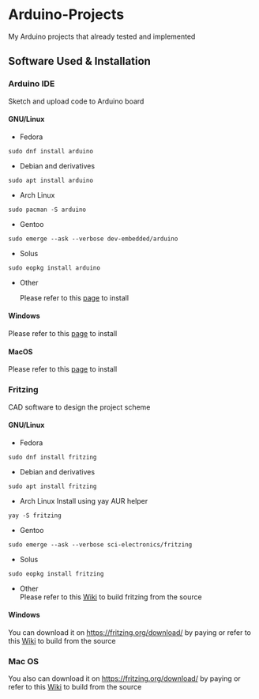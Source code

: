 # Arduino-Projects

My Arduino projects that already tested and implemented

## Software Used & Installation
### Arduino IDE 
Sketch and upload code to Arduino board
#### GNU/Linux
 - Fedora 
 ``` 
 sudo dnf install arduino
 ```
 - Debian and derivatives
 ```
 sudo apt install arduino
 ```
 - Arch Linux
 ```
 sudo pacman -S arduino
 ```
 - Gentoo
 ```
 sudo emerge --ask --verbose dev-embedded/arduino
 ```
 - Solus
 ```
 sudo eopkg install arduino
 ```
 - Other

   Please refer to this [page](https://www.arduino.cc/en/Guide/Linux) to install	

#### Windows
 Please refer to this [page](https://www.arduino.cc/en/Guide/Windows) to install
#### MacOS
 Please refer to this [page](https://www.arduino.cc/en/guide/macOSX) to install

### Fritzing

CAD software to design the project scheme

#### GNU/Linux
 - Fedora 
 ``` 
 sudo dnf install fritzing
 ```
 - Debian and derivatives
 ```
 sudo apt install fritzing
 ```
 - Arch Linux
 Install using yay AUR helper
 ```
 yay -S fritzing
 ```
 - Gentoo
 ```
 sudo emerge --ask --verbose sci-electronics/fritzing
 ```
 - Solus
 ```
 sudo eopkg install fritzing
 ```
 - Other<br> 
 Please refer to this [Wiki](https://github.com/fritzing/fritzing-app/wiki/1.3-Linux-notes) to build fritzing from the source
 
#### Windows
You can download it on https://fritzing.org/download/ by paying or refer to this [Wiki](https://github.com/fritzing/fritzing-app/wiki/1.-Building-Fritzing) to build from the source

### Mac OS
You also can download it on https://fritzing.org/download/ by paying or refer to this [Wiki](https://github.com/fritzing/fritzing-app/wiki/1.1-Mac-notes) to build from the source

